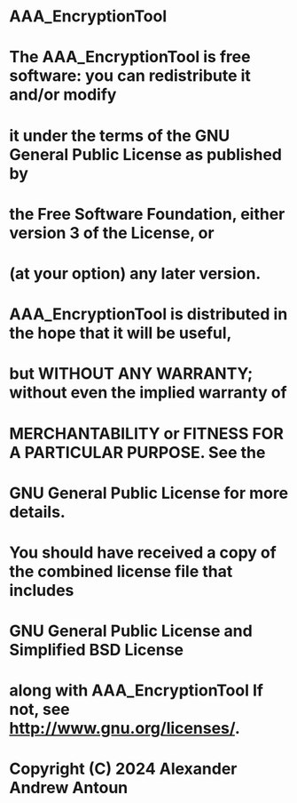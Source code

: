 # AAA_EncryptionTool

# The AAA_EncryptionTool is free software: you can redistribute it and/or modify
# it under the terms of the GNU General Public License as published by
# the Free Software Foundation, either version 3 of the License, or
# (at your option) any later version.

# AAA_EncryptionTool is distributed in the hope that it will be useful,
# but WITHOUT ANY WARRANTY; without even the implied warranty of
# MERCHANTABILITY or FITNESS FOR A PARTICULAR PURPOSE.  See the
# GNU General Public License for more details.

# You should have received a copy of the combined license file that includes 
# GNU General Public License and Simplified BSD License
# along with AAA_EncryptionTool  If not, see <http://www.gnu.org/licenses/>.

# Copyright (C) 2024 Alexander Andrew Antoun
